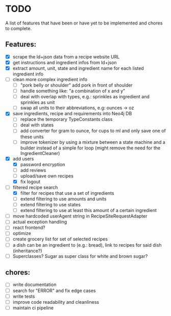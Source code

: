 # TODO
A list of features that have been or have yet to be implemented and chores to complete.

## Features:
- [x] scrape the ld+json data from a recipe website URL
- [x] get instructions and ingredient infos from ld+json
- [x] extract amount, unit, state and ingredient name for each listed ingredient info
- [ ] clean more complex ingredient info
  - [ ] "pork belly or shoulder" add pork in front of shoulder
  - [ ] handle something like: "a combination of x and y"
  - [ ] deal with overlap with types, e.g.: sprinkles as ingredient and sprinkles as unit
  - [ ] swap all units to their abbreviations, e.g: ounces -> oz
- [x] save ingredients, recipe and requirements into Neo4j DB
  - [ ] replace the temporary TypeConstants class
  - [ ] deal with states
  - [ ] add converter for gram to ounce, for cups to ml and only save one of these units
  - [ ] improve tokenizer by using a mixture between a state machine and a builder instead of a simple for loop 
       (might remove the need for the IngredientCleaner)
- [x] add users
  - [x] password encryption 
  - [ ] add reviews 
  - [ ] upload/save own recipes 
  - [x] fix logout
- [ ] filtered recipe search
  - [x] filter for recipes that use a set of ingredients
  - [ ] extend filtering to use amounts and units
  - [ ] extend filtering to use states
  - [ ] extend filtering to use at least this amount of a certain ingredient
- [ ] move hardcoded userAgent string in RecipeSiteRequestAdapter
- [ ] actual exception handling
- [ ] react frontend?
- [ ] optimize 
- [ ] create grocery list for set of selected recipes
- [ ] a dish can be an ingredient to (e.g.: bread), link to recipes for said dish (inheritance?)
- [ ] Superclasses? Sugar as super class for white and brown sugar?
## chores:
  - [ ] write documentation
  - [ ] search for "ERROR" and fix edge cases
  - [ ] write tests
  - [ ] improve code readability and cleanliness
  - [ ] maintain ci pipeline
